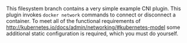 This filesystem branch contains a very simple example CNI plugin.
This plugin invokes `docker network` commands to connect or disconnect
a container.  To meet all of the functional requirements of
http://kubernetes.io/docs/admin/networking/#kubernetes-model some
additional static configuration is required, which you must do
yourself.
